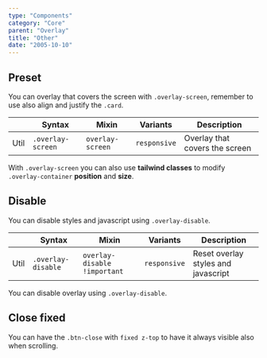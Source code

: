 ```yaml
---
type: "Components"
category: "Core"
parent: "Overlay"
title: "Other"
date: "2005-10-10"
---
```


## Preset

You can overlay that covers the screen with `.overlay-screen`, remember to use also align and justify the `.card`.

<div class="table-scroll">

|                      | Syntax                          | Mixin            | Variants               | Description                   |
| ----------------------- | ---------------------------- | -----------------| ----------------------------- |----------------------------- |
| Util                  | `.overlay-screen`       | `overlay-screen`                | `responsive`                | Overlay that covers the screen            |

</div>

<demo>
  <demovanilla src="vanilla/components/core/overlay/screen">
  </demovanilla>
</demo>

With `.overlay-screen` you can also use **tailwind classes** to modify `.overlay-container` **position** and **size**.

<demo>
  <demovanilla src="vanilla/components/core/overlay/position">
  </demovanilla>
</demo>

## Disable

You can disable styles and javascript using `.overlay-disable`.

<div class="table-scroll">

|                      | Syntax                          | Mixin            | Variants               | Description                   |
| ----------------------- | ---------------------------- | -----------------| ----------------------------- |----------------------------- |
| Util                  | `.overlay-disable`       | `overlay-disable !important`                | `responsive`                | Reset overlay styles and javascript            |

</div>

You can disable overlay using `.overlay-disable`.

<demo>
  <demovanilla src="vanilla/components/core/overlay/disable">
  </demovanilla>
</demo>

## Close fixed

You can have the `.btn-close` with `fixed z-top` to have it always visible also when scrolling.

<demo>
  <demovanilla src="vanilla/components/core/overlay/close-fixed">
  </demovanilla>
</demo>
